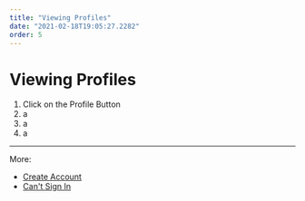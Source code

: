 ```yaml
---
title: "Viewing Profiles"
date: "2021-02-18T19:05:27.2282"
order: 5
---
```


# Viewing Profiles

1. Click on the Profile Button
2. a
3. a
4. a

---

More:

- [Create Account](/manual/CreateAccount)
- [Can't Sign In](/manual/CantSignIn)
